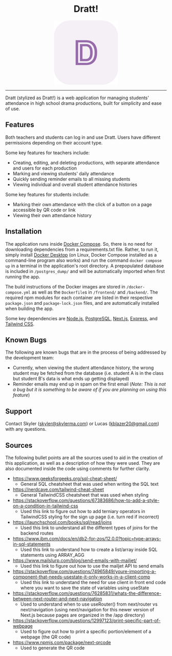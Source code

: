 <h1 align="center">Dratt!</h1>
<p align="center">
  <img src="/static/Dratt.svg" alt="Logo" width="200"/>
</p>

---

Dratt (stylized as Dratt!) is a web application for managing students' attendance in high school drama productions, built for simplicity and ease of use.

## Features
Both teachers and students can log in and use Dratt. Users have different permissions depending on their account type.

Some key features for teachers include:
- Creating, editing, and deleting productions, with separate attendance and users for each production
- Marking and viewing students' daily attendance
- Quickly sending reminder emails to all missing students
- Viewing individual and overall student attendance histories

Some key features for students include:
- Marking their own attendance with the click of a button on a page accessible by QR code or link
- Viewing their own attendance history
## Installation
The application runs inside [Docker Compose](https://docs.docker.com/compose/). So, there is no need for downloading dependencies from a requirements.txt file. Rather, to run it, simply install [Docker Desktop](https://www.docker.com/products/docker-desktop/) (on Linux, Docker Compose installed as a command-line program also works) and run the command `docker compose up` in a terminal in the application's root directory. A prepopulated database is included in `/postgres_dump/` and will be automatically imported when first running the app.

The build instructions of the Docker images are stored in `/docker-compose.yml` as well as the `Dockerfile`s in `/frontend/` and `/backend/`. The required npm modules for each container are listed in their respective `package.json` and `package-lock.json` files, and are automatically installed when building the app.

Some key dependencies are [Node.js](https://nodejs.org/en), [PostgreSQL](https://www.postgresql.org/), [Next.js](https://nextjs.org/), [Express](https://expressjs.com/), and [Tailwind CSS](https://tailwindcss.com/).
## Known Bugs 
The following are known bugs that are in the process of being addressed by the development team:
- Currently, when viewing the student attendance history, the wrong student may be fetched from the database (i.e. student A is in the class but student B's data is what ends up getting displayed)
- Reminder emails may end up in spam on the first email (*Note: This is not a bug but it is something to be aware of if you are planning on using this feature*)
## Support
Contact Skyler (skyler@skylerma.com) or Lucas (kblazer20@gmail.com) with any questions.
## Sources
The following bullet points are all the sources used to aid in the creation of this application, as well as a description of how they were used. They are also documented inside the code using comments for further clarity.
- https://www.geeksforgeeks.org/sql-cheat-sheet/
    - General SQL cheatsheet that was used when writing the SQL text
- https://nerdcave.com/tailwind-cheat-sheet
    - General TailwindCSS cheatsheet that was used when styling
- https://stackoverflow.com/questions/67383686/how-to-add-a-style-on-a-condition-in-tailwind-css
    - Used this link to figure out how to add terniary operators in TailwindCSS styling for the sign up page (i.e. turn red if incorrect)
- https://launchschool.com/books/sql/read/joins 
    - Used this link to understand all the different types of joins for the backend routes 
- https://www.ibm.com/docs/en/db2-for-zos/12.0.0?topic=type-arrays-in-sql-statements
    - Used this link to understand how to create a list/array inside SQL statements using ARRAY_AGG
- https://www.mailslurp.com/blog/send-emails-with-mailjet/
    - Used this link to figure out how to use the mailjet API to send emails
- https://stackoverflow.com/questions/74965849/youre-importing-a-component-that-needs-usestate-it-only-works-in-a-client-comp
    - Used this link to understand the need for use client in front end code where you want to save the state of variables using useState
- https://stackoverflow.com/questions/76285831/whats-the-difference-between-next-router-and-next-navigation
    - Used to understand when to use useRouter() from next/router vs next/navigation (using next/navigation for this newer version of Next.js because pages are organized in the /app directory)
- https://stackoverflow.com/questions/12997123/print-specific-part-of-webpage
    - Used to figure out how to print a specific portion/element of a webpage (the QR code)
- https://www.npmjs.com/package/next-qrcode
    - Used to generate the QR code